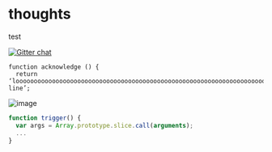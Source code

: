 thoughts
========

test

[![Gitter chat](https://badges.gitter.im/mydigitalself/thoughts.png)](https://gitter.im/mydigitalself/thoughts)

```
function acknowledge () {
  return ‘looooooooooooooooooooooooooooooooooooooooooooooooooooooooooooooooooooooooooooooooooooooooooooooooooooooooooooooooooooooooooooooooooooooooooooooooooooong line’;
```

![image](http://app-001/images/2/logo-mark-green-square-white-text.png)

```javascript
function trigger() {
  var args = Array.prototype.slice.call(arguments);
  ...
}
```
